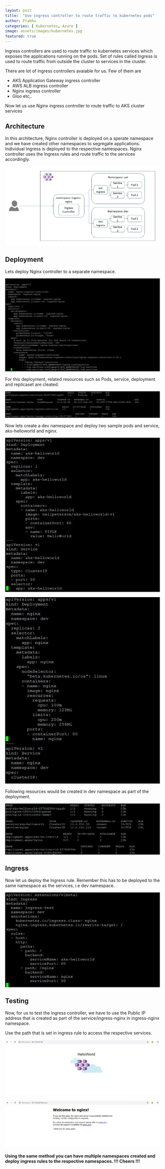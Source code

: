 ```yaml
---
layout: post
title:  "Use ingress controller to route traffic to kubernetes pods"
author: Prabhu
categories: [ Kubernetes, Azure ]
image: assets/images/kubernetes.jpg
featured: true
---
```


Ingress controllers are used to route traffic to kubernetes services which exposes the applications running on the pods. Set of rules called Ingress is used to route traffic from outside the cluster to services in the cluster.


There are lot of ingress controllers avaiable for us. Few of them are
* AKS Application Gateway ingress controller
* AWS ALB ingress controller
* Nginx ingress controller
* Gloo
etc,.

Now let us use Nginx ingress controller to route traffic to AKS cluster services


## Architecture

In this architecture, Nginx controller is deployed on a sperate namespace and we have created other namespaces to segregate applications. Individual Ingress is deployed to the respective namespaces. Nginx controller uses the Ingress rules and route traffic to the services accordingly.

![Ingress controller](assets/images/2020-06-07/img1.jpg)


## Deployment

Lets deploy Nginx controller to a separate namespace.

![Nginx controller](assets/images/2020-06-07/img2.jpg)

For this deployment, related resources such as Pods, service, deployment and replicaset are cleated.

![Nginx resources](assets/images/2020-06-07/img3.jpg)

Now lets create a dev namespace and deploy two sample pods and service, aks-helloworld and nginx.

![aks-helloworld](assets/images/2020-06-07/img4.jpg)

![nginx](assets/images/2020-06-07/img5.jpg)

Following resources would be created in dev namespace as part of the deployment.

![app resources](assets/images/2020-06-07/img6.jpg)

## Ingress

Now let us deploy the Ingress rule. Remember this has to be deployed to the same namespace as the services, i.e dev namespace.

![Ingress](assets/images/2020-06-07/img7.jpg)

## Testing

Now, for us to test the ingress controller, we have to use the Public IP address that is created as part of the service/ingress-nginx in ingress-nginx namespace.

Use the path that is set in ingress rule to access the respective services.

![aks-helloworld](assets/images/2020-06-07/img8.jpg)

![nginx](assets/images/2020-06-07/img9.jpg)


#### Using the same method you can have multiple namespaces created and deploy ingress rules to the respective namespaces. !!! Cheers !!!
